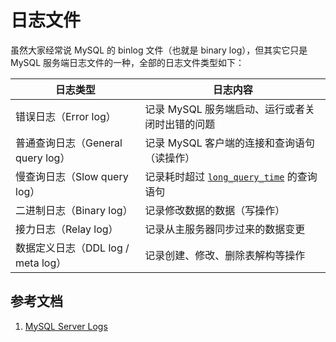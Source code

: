 # 日志文件

虽然大家经常说 MySQL 的 binlog 文件（也就是 binary log），但其实它只是 MySQL 服务端日志文件的一种，全部的日志文件类型如下：



| 日志类型                           | 日志内容                                                     |
| ---------------------------------- | ------------------------------------------------------------ |
| 错误日志（Error log）              | 记录 MySQL 服务端启动、运行或者关闭时出错的问题              |
| 普通查询日志（General query log）  | 记录 MySQL 客户端的连接和查询语句（读操作）                  |
| 慢查询日志（Slow query log）       | 记录耗时超过 [`long_query_time`](https://dev.mysql.com/doc/refman/8.0/en/server-system-variables.html#sysvar_long_query_time) 的查询语句 |
| 二进制日志（Binary log）           | 记录修改数据的数据（写操作）                                 |
| 接力日志（Relay log）              | 记录从主服务器同步过来的数据变更                             |
| 数据定义日志（DDL log / meta log） | 记录创建、修改、删除表解构等操作                             |

## 参考文档

1. [MySQL Server Logs](https://dev.mysql.com/doc/refman/8.0/en/server-logs.html)



<Vssue title="MySQL Log" />